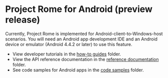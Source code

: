# Project Rome for Android (preview release)

Currently, Project Rome is implemented for Android-client-to-Windows-host scenarios. You will need an Android app development IDE and an Android device or emulator (Android 4.4.2 or later) to use this feature.

* View developer tutorials in the [how-to guides](how-to%20guides/) folder.
* View the API reference documentation in the [reference documentation](reference%20documentation/) folder.
* See code samples for Android apps in the [code samples](code%20samples/) folder.